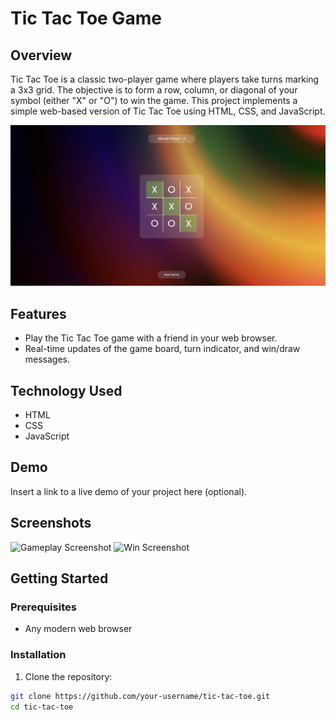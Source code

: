 # Tic Tac Toe Game 

## Overview

Tic Tac Toe is a classic two-player game where players take turns marking a 3x3 grid. The objective is to form a row, column, or diagonal of your symbol (either "X" or "O") to win the game. This project implements a simple web-based version of Tic Tac Toe using HTML, CSS, and JavaScript.

![Game Preview ](./assets/Tic_Tac_Toe.png?raw=true " Tic Tac Toe Game")

## Features

- Play the Tic Tac Toe game with a friend in your web browser.
- Real-time updates of the game board, turn indicator, and win/draw messages.

## Technology Used

- HTML
- CSS
- JavaScript

## Demo

Insert a link to a live demo of your project here (optional).

## Screenshots

![Gameplay Screenshot](./screenshots/gameplay.png)
![Win Screenshot](./screenshots/win.png)

## Getting Started

### Prerequisites

- Any modern web browser

### Installation

1. Clone the repository:

```bash
git clone https://github.com/your-username/tic-tac-toe.git
cd tic-tac-toe
